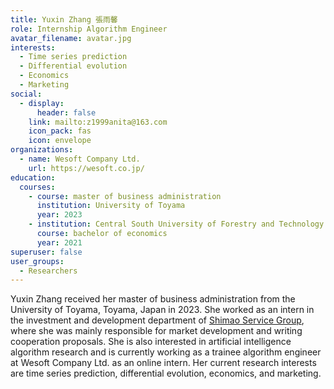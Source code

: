 ```yaml
---
title: Yuxin Zhang 張雨馨
role: Internship Algorithm Engineer
avatar_filename: avatar.jpg
interests:
  - Time series prediction
  - Differential evolution
  - Economics
  - Marketing
social:
  - display:
      header: false
    link: mailto:z1999anita@163.com
    icon_pack: fas
    icon: envelope
organizations:
  - name: Wesoft Company Ltd.
    url: https://wesoft.co.jp/
education:
  courses:
    - course: master of business administration
      institution: University of Toyama
      year: 2023
    - institution: Central South University of Forestry and Technology
      course: bachelor of economics
      year: 2021
superuser: false
user_groups:
  - Researchers
---
```

Yuxin Zhang received her master of business administration from the University of Toyama, Toyama, Japan in 2023. She worked as an intern in the investment and development department of [Shimao Service Group](https://www.shimaogroup.com/index.html), where she was mainly responsible for market development and writing cooperation proposals. She is also interested in artificial intelligence algorithm research and is currently working as a trainee algorithm engineer at Wesoft Company Ltd. as an online intern. Her current research interests are time series prediction, differential evolution, economics, and marketing.[](https://velvety-frangollo-5d54c2.netlify.app/event/renewable-energy-engineering-optimization/)